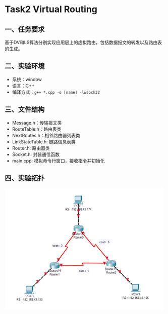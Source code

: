 # Task2 Virtual Routing

## 一、任务要求

基于DV和LS算法分别实现应用层上的虚拟路由，包括数据报文的转发以及路由表的生成。

## 二、实验环境

+ 系统：window
+ 语言：C++
+ 编译方式：`g++ *.cpp -o [name] -lwsock32`

## 三、文件结构

+ Message.h：传输报文类
+ RouteTable.h：路由表类
+ NextRoutes.h：相邻路由器列表类
+ LinkStateTable.h: 链路信息表类
+ Router.h: 路由器类
+ Socket.h: 封装通信函数
+ main.cpp: 模拟命令行窗口，接收指令并初始化

## 四、实验拓扑

![拓扑](.\data\拓扑.png)
